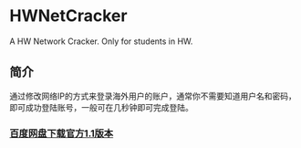 HWNetCracker
============

A HW Network Cracker. Only for students in HW.
## 简介
通过修改网络IP的方式来登录海外用户的账户，通常你不需要知道用户名和密码，即可成功登陆账号，一般可在几秒钟即可完成登陆。
### [百度网盘下载官方1.1版本](http://pan.baidu.com/s/1i3DT15b)
